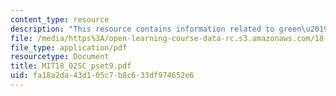```yaml
---
content_type: resource
description: "This resource contains information related to green\u2019s thm."
file: /media/https%3A/open-learning-course-data-rc.s3.amazonaws.com/18-02sc-multivariable-calculus-fall-2010/fa18a2da43d105c7b8c633df974652e6_MIT18_02SC_pset9.pdf
file_type: application/pdf
resourcetype: Document
title: MIT18_02SC_pset9.pdf
uid: fa18a2da-43d1-05c7-b8c6-33df974652e6
---
```

